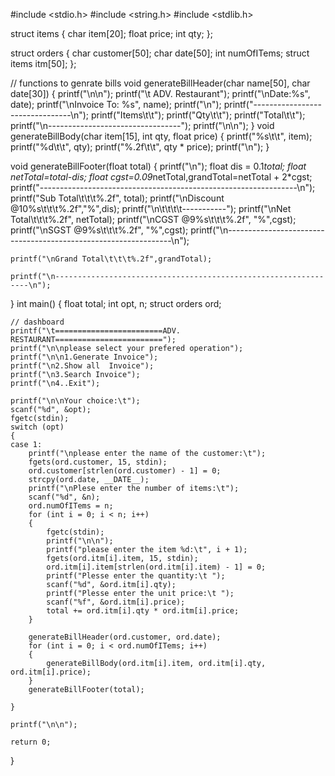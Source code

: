 #include <stdio.h>
#include <string.h>
#include <stdlib.h>

struct items
{
    char item[20];
    float price;
    int qty;
};

struct orders
{
    char customer[50];
    char date[50];
    int numOfITems;
    struct items itm[50];
};

// functions to genrate bills
void generateBillHeader(char name[50], char date[30])
{
    printf("\n\n");
    printf("\t               ADV. Restaurant");
    printf("\nDate:%s", date);
    printf("\nInvoice To: %s", name);
    printf("\n");
    printf("--------------------------------\n");
    printf("Items\t\t");
    printf("Qty\t\t");
    printf("Total\t\t");
    printf("\n---------------------------------");
    printf("\n\n");
}
void generateBillBody(char item[15], int qty, float price)
{
    printf("%s\t\t", item);
    printf("%d\t\t", qty);
    printf("%.2f\t\t", qty * price);
    printf("\n");
}

void generateBillFooter(float total)
{
    printf("\n");
    float dis = 0.1*total;
    float netTotal=total-dis;
    float cgst=0.09*netTotal,grandTotal=netTotal + 2*cgst;
    printf("----------------------------------------------------------------\n");
    printf("Sub Total\t\t\t%.2f", total);
    printf("\nDiscount @10%s\t\t\t%.2f","%",dis);
    printf("\n\t\t\t\t-----------");
    printf("\nNet Total\t\t\t%.2f", netTotal);
    printf("\nCGST @9%s\t\t\t%.2f", "%",cgst);
    printf("\nSGST @9%s\t\t\t%.2f", "%",cgst);
    printf("\n----------------------------------------------------------------\n");

    printf("\nGrand Total\t\t\t%.2f",grandTotal);

    printf("\n----------------------------------------------------------------\n");
}
int main()
{
    float total;
    int opt, n;
    struct orders ord;

    // dashboard
    printf("\t========================ADV. RESTAURANT========================");
    printf("\n\nplease select your prefered operation");
    printf("\n\n1.Generate Invoice");
    printf("\n2.Show all  Invoice");
    printf("\n3.Search Invoice");
    printf("\n4..Exit");

    printf("\n\nYour choice:\t");
    scanf("%d", &opt);
    fgetc(stdin);
    switch (opt)
    {
    case 1:
        printf("\nplease enter the name of the customer:\t");
        fgets(ord.customer, 15, stdin);
        ord.customer[strlen(ord.customer) - 1] = 0;
        strcpy(ord.date, __DATE__);
        printf("\nPlese enter the number of items:\t");
        scanf("%d", &n);
        ord.numOfITems = n;
        for (int i = 0; i < n; i++)
        {
            fgetc(stdin);
            printf("\n\n");
            printf("please enter the item %d:\t", i + 1);
            fgets(ord.itm[i].item, 15, stdin);
            ord.itm[i].item[strlen(ord.itm[i].item) - 1] = 0;
            printf("Plesse enter the quantity:\t ");
            scanf("%d", &ord.itm[i].qty);
            printf("Plesse enter the unit price:\t ");
            scanf("%f", &ord.itm[i].price);
            total += ord.itm[i].qty * ord.itm[i].price;
        }

        generateBillHeader(ord.customer, ord.date);
        for (int i = 0; i < ord.numOfITems; i++)
        {
            generateBillBody(ord.itm[i].item, ord.itm[i].qty, ord.itm[i].price);
        }
        generateBillFooter(total);
        
    }

    printf("\n\n");

    return 0;
}
